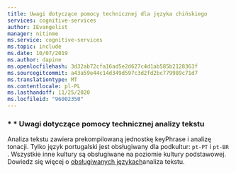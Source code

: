 ```yaml
---
title: Uwagi dotyczące pomocy technicznej dla języka chińskiego
services: cognitive-services
author: IEvangelist
manager: nitinme
ms.service: cognitive-services
ms.topic: include
ms.date: 10/07/2019
ms.author: dapine
ms.openlocfilehash: 3d32ab72cfa16ad5e2d627c4d1ab585b2128363f
ms.sourcegitcommit: a43a59e44c14d349d597c3d2fd2bc779989c71d7
ms.translationtype: MT
ms.contentlocale: pl-PL
ms.lasthandoff: 11/25/2020
ms.locfileid: "96002350"
---
```

### <a name="text-analytics-support-notes"></a>* * Uwagi dotyczące pomocy technicznej analizy tekstu
Analiza tekstu zawiera prekompilowaną jednostkę keyPhrase i analizę tonacji. Tylko język portugalski jest obsługiwany dla podkultur: `pt-PT` i `pt-BR` . Wszystkie inne kultury są obsługiwane na poziomie kultury podstawowej. Dowiedz się więcej o [obsługiwanych językach](../../text-analytics/language-support.md)analiza tekstu.
